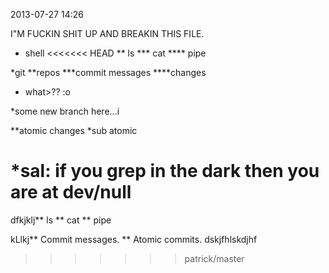 2013-07-27 14:26


I"M FUCKIN SHIT UP AND BREAKIN THIS FILE.


* shell
<<<<<<< HEAD
** ls
*** cat
**** pipe

*git
**repos
***commit messages
****changes
* what>?? :o


*some new branch here...i

**atomic changes
*sub atomic

*sal: if you grep in the dark then you are at dev/null
=======
dfkjklj** ls
** cat
** pipe

kLlkj** Commit messages.
** Atomic commits.
dskjfhlskdjhf

>>>>>>> patrick/master
